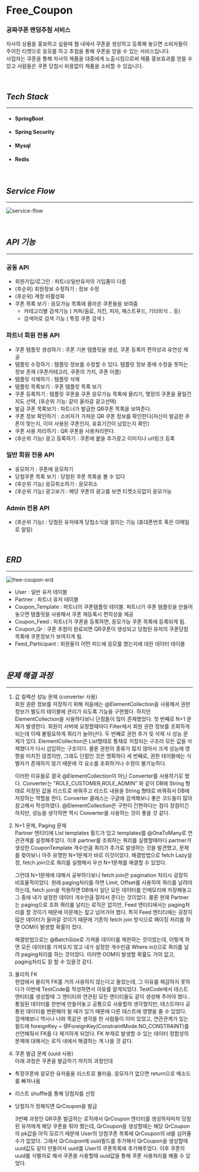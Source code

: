 # Free_Coupon

### 공짜쿠폰 랜덤추첨 서비스

자사의 상품을 홍보하고 싶을때 웹 내에서 쿠폰을 생성하고 등록해 놓으면 소비자들이 주어진 티켓으로 응모를 하고 추첨을 통해 쿠폰을 얻을 수 있는 서비스입니다.   
사업자는 쿠폰을 통해 자사의 제품을 대중에게 노출시킴으로써 제품 홍보효과를 얻을 수 있고 사람들은 쿠폰 당첨시 비용없이 제품을 소비할 수 있습니다.

<br>

## *Tech Stack*
***
+ #### SpringBoot
+ #### Spring Security
+ #### Mysql 
+ #### Redis

<br>

## *Service Flow*
***
![service-flow](https://github.com/devhongsa/Free_Coupon/assets/100022877/1a73380c-f894-46b9-9d2e-1b379819aae2)




<br>

## *API 기능*
***

### 공동 API

- 회원가입/로그인 : 파트너/일반유저의 가입폼이 다름
- (후순위) 회원정보 수정하기 : 정보 수정
- (후순위) 계정 비활성화
- 쿠폰 목록 보기 : 응모가능 목록에 올라온 쿠폰들을 보여줌
  - 카테고리별 검색기능 ( 커피/음료, 치킨, 피자, 패스트푸드, 기타외식 .. 등)
  - 검색어로 검색 기능 ( 특정 쿠폰 검색 )


### 파트너 회원 전용 API 

- 쿠폰 템플릿 생성하기 : 쿠폰 기본 템플릿을 생성, 쿠폰 등록의 편의성과 유연성 제공 
- 템플릿 수정하기 : 템플릿 정보를 수정할 수 있다. 템플릿 정보 중에 수정을 못하는 정보 존재 (쿠폰카테고리, 쿠폰의 가치, 쿠폰 이름)
- 템플릿 삭제하기 : 템플릿 삭제
- 템플릿 목록보기 : 쿠폰 템플릿 목록 보기 
- 쿠폰 등록하기 : 템플릿 쿠폰을 쿠폰 응모가능 목록에 올리기, 몇장의 쿠폰을 올릴건지도 선택, (후순위 기능: 같이 올라갈 광고선택)
- 발급 쿠폰 목록보기 : 파트너가 발급한 QR쿠폰 목록을 보여준다.
- 쿠폰 정보 확인하기 : 소비자가 가져온 QR 쿠폰 정보를 확인한다(자신이 발급한 쿠폰이 맞는지, 이미 사용된 쿠폰인지, 유효기간이 남았는지 확인)
- 쿠폰 사용 처리하기 : QR 쿠폰을 사용처리한다.
- (후순위 기능) 광고 등록하기 : 쿠폰에 붙을 추가광고 이미지나 url링크 등록 


### 일반 회원 전용 API
- 응모하기 : 쿠폰에 응모하기
- 당첨쿠폰 목록 보기 : 당첨된 쿠폰 목록을 볼 수 있다
- (후순위 기능) 응모취소하기 : 응모취소
- (후순위 기능) 광고보기 : 해당 쿠폰의 광고를 보면 티켓소모없이 응모가능 


### Admin 전용 API
- (후순위 기능) : 당첨된 유저에게 당첨소식을 알리는 기능 (휴대폰번호 혹은 이메일로 알림)

<br>


## *ERD*
***
![free-coupon-erd](https://github.com/devhongsa/Free_Coupon/assets/100022877/88d4f355-b292-466b-a978-e30d2c3ce6ec)



- User : 일반 유저 테이블 
- Partner : 파트너 유저 테이블 
- Coupon_Template : 파트너의 쿠폰템플릿 테이블. 파트너가 쿠폰 템플릿을 만들어놓으면 템플릿을 사용해서 쿠폰 재등록시 편의성을 제공 
- Coupon_Feed : 파트너가 쿠폰을 등록하면, 응모가능 쿠폰 목록에 등록되게 됨.
- Coupon_Qr : 쿠폰 추첨이 완료되면 QR쿠폰이 생성되고 당첨된 유저의 쿠폰당첨목록에 쿠폰정보가 보여지게 됨.
- Feed_Participant : 회원들이 어떤 피드에 응모를 했는지에 대한 데이터 테이블

<br>


## *문제 해결 과정*
***

1. 값 컬렉션 성능 문제 (converter 사용)   
   회원 권환 정보를 저장하기 위해 처음에는 @ElementCollection을 사용해서 권한 정보가 별도의 테이블에 관리가 되도록 기능을 구현했다.
   하지만 ElementCollection을 사용하다보니 단점들이 많이 존재했었다.
   첫 번째로 N+1 문제가 발생한다. 회원이 서버에 요청할때마다 Filter에서 회원 권한 정보를 조회하게 되는데 이때 불필요하게 쿼리가 늘어난다.
   두 번째로 권한 추가 및 삭제 시 성능 문제가 있다. ElementCollection은 List형태로 통채로 저장되는 구조라 모든 값을 삭제했다가 다시 삽입하는 구조이다.
   물론 권한의 종류가 많지 않아서 크게 성능에 영향을 미치진 않겠지만, 그래도 단점인 것은 명확하다
   세 번째로, 권한 테이블에는 식별자가 존재하지 않기 때문에 각 요소를 조회하거나 수정이 불가능하다.

   이러한 이유들로 결국 @ElementCollection이 아닌 Converter를 사용하기로 했다.
   Converter는 "ROLE_CUSTOMER,ROLE_ADMIN" 와 같이 DB에 String 형태로 저장된 값을 리스트로 바꿔주고 리스트 내용을 String 형태로 바꿔줘서 DB에 저장하는 역할을 한다.
   Converter 클래스는 구글에 검색해보니 좋은 코드들이 많아 참고해서 작성하였다.
   @ElementCollection은 구현이 간편하다는 점이 장점이긴 하지만, 성능을 생각하면 역시 Converter를 사용하는 것이 좋을 것 같다.
   

2. N+1 문제, Paging 문제   
   Partner 엔티티에 List<CouponTemplate> templates 필드가 있고 templates를 @OneToMany로 연관관계를 설정해주었다.
   이후 partner를 조회하는 쿼리를 실행할때마다 partner가 생성한 CouponTemplate 개수만큼 쿼리가 추가로 발생하는 것을 발견했고, 문제를 찾아보니
   아주 유명한 N+1문제가 바로 이것이었다. 해결방법으로 fetch Lazy설정, fetch join으로 쿼리를 실행해서 우선 N+1문제를 해결할 수 있었다.
   
   그런데 N+1문제에 대해서 공부하다보니 fetch join은 pagination 처리시 굉장히 비효율적이었다. 원래 paging처리를 하면 Limit, Offset를 사용하여
   쿼리를 날려야하는데, fetch join을 적용하면 DB에서 일단 모든 데이터를 인메모리에 저장해놓고 그 중에 내가 설정한 데이터 개수만큼 잘라서 준다는 것이었다.
   물론 현재 Partner는 paging으로 조회 쿼리를 날리는 로직은 없지만, Feed 엔티티에서는 paging처리를 할 것이기 때문에 이문제는 짚고 넘어가야 했다.
   특히 Feed 엔티티에는 굉장히 많은 데이터가 들어갈 것이기 때문에 기존의 fetch join 방식으로 페이징 처리를 하면 OOM이 발생할 확률이 컸다.

   해결방법으로는 @BatchSize로 가져올 데이터를 제한하는 것이었는데, 이렇게 하면 모든 데이터를 가져오지 않고 내가 설정한 개수만큼 Where in()으로 쿼리를 날려
   paging처리를 하는 것이었다. 이러면 OOM이 발생할 확률도 거의 없고, paging처리도 잘 할 수 있을것 같다.
   
   
4. 물리적 FK   
   현업에서 물리적 FK를 거의 사용하지 않는다고 들었는데, 그 이유를 체감하지 못하다가 이번에 TestCode를 작성하면서 이유를 알게되었다.
   TestCode에서 테스트 엔티티를 생성할때 그 엔티티와 연관된 모든 엔티티들도 같이 생성해 주어야 했다.. 통일된 데이터를 한번에 만들어놓고 공통으로 사용할까 생각했지만,
   테스트마다 공통된 데이터를 변환해야 될 때가 있기 때문에 다른 테스트에 영향을 줄 수 있었다.
   검색해보니 역시나 나와 똑같은 생각을 한 사람들이 이미 있었고, 연관관계가 있는 필드에 foreignKey = @ForeignKey(ConstraintMode.NO_CONSTRAINT)를
   선언해줘서 FK를 다 제거하게 되었다. FK 부재로 발생할 수 있는 데이터 정합성의 문제에 대해서는 로직 내에서 해결하는 게 나을 것 같다. 
  
6. 쿠폰 발급 문제 (uuid 사용)   
   아래 과정은 쿠폰을 발급하기 까지의 과정인데
- 특정쿠폰에 응모한 유저들을 리스트로 불러옴. 응모자가 없으면 return으로 메소드를 빠져나옴
- 리스트 shuffle를 통해 당첨자를 선정
- 당첨자가 정해지면 QrCoupon을 발급

  3번째 과정인 QR쿠폰 발급하는 로직에서 QrCoupon 엔티티를 생성하자마자 당첨된 유저에게 해당 쿠폰을 줘야 했는데, QrCoupon을 생성할때는 해당 QrCoupon의 pk값을
  아직 모르기 때문에 User의 당첨쿠폰 목록에 QrCoupon의 id를 심어줄수가 없었다. 그래서 QrCoupon에 uuid필드를 추가해서 QrCoupon을 생성할때 uuid값도 같이
  만들어서 uuid를 User의 쿠폰목록에 추가해주었다. 이후 쿠폰의 uuid를 식별자로 해서 쿠폰을 사용할때 uuid값을 통해 쿠폰 사용처리를 해줄 수 있었다. 
   
